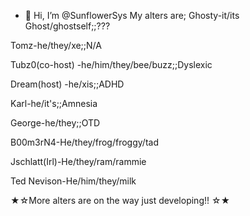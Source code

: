 - 👋 Hi, I’m @SunflowerSys
My alters are;
Ghosty-it/its Ghost/ghostself;;??? 

Tomz-he/they/xe;;N/A

Tubz0(co-host) -he/him/they/bee/buzz;;Dyslexic

Dream(host) -he/xis;;ADHD

Karl-he/it's;;Amnesia

George-he/they;;OTD
 
B00m3rN4-He/they/frog/froggy/tad

Jschlatt(Irl)-He/they/ram/rammie

Ted Nevison-He/him/they/milk

★☆More alters are on the way just developing!! ☆★
<!---
SunflowerSys/SunflowerSys is a ✨ special ✨ repository because its `README.md` (this file) appears on your GitHub profile.
You can click the Preview link to take a look at your changes.
--->
